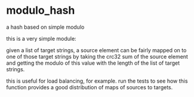 modulo_hash
===========

a hash based on simple modulo 

this is a very simple module:

given a list of target strings, a source element can be fairly mapped on to one of those
target strings by taking the crc32 sum of the source element and getting the modulo of this
value with the length of the list of target strings. 

this is useful for load balancing, for example. run the tests to see how this function
provides a good distribution of maps of sources to targets.